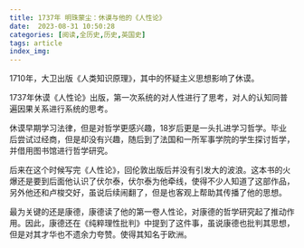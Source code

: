 ```yaml
---
title: 1737年 明珠蒙尘：休谟与他的《人性论》
date:  2023-08-31 10:50:28
categories: [阅读,全历史,历史,英国史]
tags: article
index_img: 
---
```


1710年，大卫出版《人类知识原理》，其中的怀疑主义思想影响了休谟。

1737年休谟《人性论》出版，第一次系统的对人性进行了思考，对人的认知同普遍因果关系进行系统的思考。

休谟早期学习法律，但是对哲学更感兴趣，18岁后更是一头扎进学习哲学。毕业后尝试过经商，但是却没有兴趣，随后到了法国和一所军事学院的学生探讨哲学，并借用图书馆进行哲学研究。

后来在这个时候写完《人性论》，回伦敦出版后并没有引发大的波浪。这本书的火爆还是要到后面他认识了伏尔泰，伏尔泰为他牵线，使得不少人知道了这部作品，另外他还和卢梭交好，虽说后续闹翻了，但是也客观上帮助其传播了他的思想。

最为关键的还是康德，康德读了他的第一卷人性论，对康德的哲学研究起了推动作用。因此，康德还在《纯粹理性批判》中提到了这件事，虽说康德也批判其思想，但是对其才华也不遗余力夸赞。使得其知名于欧洲。